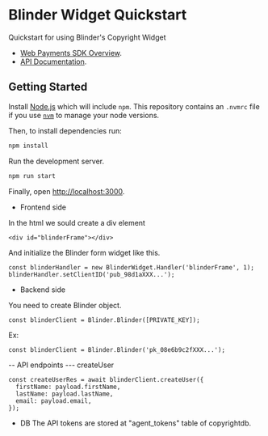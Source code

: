 # Blinder Widget Quickstart


Quickstart for using Blinder's Copyright Widget

- [Web Payments SDK Overview]().
- [API Documentation]().

## Getting Started

Install [Node.js](https://nodejs.org/en/about/releases/) which will include `npm`. This repository contains an `.nvmrc` file if you use [`nvm`](https://github.com/nvm-sh/nvm) to manage your node versions.

Then, to install dependencies run:

```sh
npm install
```

Run the development server.

```sh
npm run start
```

Finally, open [http://localhost:3000](http://localhost:3000).

- Frontend side

In the html we sould create a div element
```
<div id="blinderFrame"></div>
```
And initialize the Blinder form widget like this.
```
const blinderHandler = new BlinderWidget.Handler('blinderFrame', 1);
blinderHandler.setClientID('pub_98d1aXXX...');
```

- Backend side

You need to create Blinder object.
```
const blinderClient = Blinder.Blinder([PRIVATE_KEY]);
```

Ex:
```
const blinderClient = Blinder.Blinder('pk_08e6b9c2fXXX...');
```

-- API endpoints
--- createUser
```
const createUserRes = await blinderClient.createUser({
  firstName: payload.firstName,
  lastName: payload.lastName,
  email: payload.email,
});
```

- DB
The API tokens are stored at "agent_tokens" table of copyrightdb.